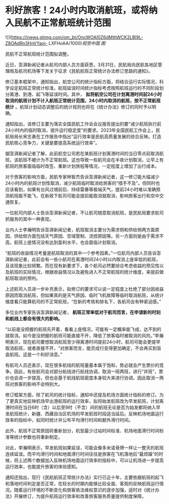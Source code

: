 # 利好旅客！24小时内取消航班，或将纳入民航不正常航班统计范围

![](https://inews.gtimg.com/om_bt/OncWOAI0Z6dMthWCK2LBl9L-Z8OAdRn3HnVYaoj-
LXFHoAA/1000)_视觉中国 图_

民航不正常航班统计范围拟调整。

近日，澎湃新闻记者从航司内部人员方面获悉，3月31日，民航局向民航各地区管理局及航司机场等下发关于征求《民航航班正常统计办法修订思路的通知》。

修订基本框架中，通知指出，航空公司的统计指标方面，将结合运行实际情况，科学设定航班正常统计标准。航班延误时间统计指标考虑按照航班运行的不同阶段划分离港、到港、起飞等延误时间。其中，
**拟将航空公司在计划离港时间前24小时取消的航班计划不计入航班正常统计范围，24小时内取消的航班，按不正常航班统计**
。航班计划动态调整后的统计规则也将在《统计办法》修订的同时予以明确。

通知指出，该修订主要为落实全国民航工作会会议报告提出的要“减少航班执行前24小时内的临时取消，提升运行稳定度”的要求。2023年全国民航工作会上，民航局局长宋志勇在工作报告中指出“运行效率是民航高质量发展的综合反映。打造民航核心竞争力，关键是要提高系统运行效率”。

据澎湃新闻记者了解，此前航空公司若在某航班计划离港时间的当日零点前取消航班，该航班不被计为不正常航班。这也导致一些航司会在半夜计划取消，让早上有航班的旅客面临临时改签、重新计划旅程等情况，一定程度上增加了出行成本。

对于旅客的影响方面，民航专家林智杰告诉澎湃新闻记者，这一修订能大幅减少24小时内的航班计划性取消，减少航班临时取消给旅客的“措手不及”。但同时也应该看到，如果有台风过境前后、持续雷暴等极端天气，提前24小时难以准确预测航班能不能飞，在新政下航司可能会提前能取消就取消，影响旅客出行和空中交通恢复。

一位航司内部人士告诉澎湃新闻记者，不让航司随意取消航班，是民航局要求航司抓服务的其中一种表现。

业内人士李瀚明告诉澎湃新闻记者，航班取消主要分为需求侧和供给侧两方面原因，供给侧方面包括天气原因、空域管制、流控原因等。另一方面则是由于需求不高，航班上座情况没有达到盈利水平，也会面临计划取消。

“航班的收益情况考量是航班取消的其中一个参考因素。”一位航司内部人员告诉澎湃新闻记者，此前会有一些小航司在离港时间24小时以内取消上座率低的航班，且该现象比较频繁。而在现有新要求下，各个航司必然要综合考虑收益的预见性以及航班的实际情况，根据收益情况以及避免进入不正常航班的统计维度，来提前做航班取消的预判。

上述航司人员进一步补充表示，拟修订的要求可以说一定程度上杜绝了部分因收益原因而取消航班，但如果真的是天气原因、临时飞机故障等临时取消航班，从统计维度看只能算航司的不正常航班，“在新的考核和排名下，各航司会有种紧迫感。”

多位业内专家告诉澎湃新闻记者， **航班正常率低对于航司而言，在申请新的时刻和航线上都会有很大的影响。**

“以前是没把握的航班先开着，看看上座情况，可能有一定概率能飞成，达不到的就取消。如今是没把握的航班可能直接不开，降低了旅客临时被取消的风险。”李瀚明表示，现在航司要想取消航班至少得离港时间提前24小时，航司可能会更提早取消航班，或者直接不开，“对旅客而言，能否成行变得更加确定，不会再买到盲盒航班。这是一个利好消息。”

有航司人员还表示，现在很多航线的航班量基本属于饱和，势必就会产生票价的竞争。因此，有些航司会对部分航线进行航线协调，取消一班两班，进行“并班”，票价也会进一步提高，但也会基于航线航班密度本身较大来进行协调，因此取消一两班对旅客的影响不会特别大。

修订框架方面，除了航司的统计指标，通知中还提及机场方面统计指标的修订。为了更真实地反映机场早出港航班的运行效率，拟将始发航班改为早发航班，计划离港时间在当日6时（含）以后至9时（不含）间的航班无论是否为始发都将纳入早发航班统计，新疆、西藏自治区机场的早发航班时段适当延后。反映机场地面运行效率的指标中，拟同时统计并公布平均滑行时间和额外滑行时间。

此外，航班不正常原因将重新划分，机型最少过站时间标准、机场地面滑行时间标准等统计参数也将重新制定。

对此，李瀚明表示，早发航班如果延误，可能会像多米诺骨牌一样让一整天的航班连续延误。而平均滑行时间和地面滑行时间往往是旅客在飞机落地后“最烦躁”的时候，将上述两个数据加入反映机场地面运行效率的指标中，可以让机场进一步提高运行效率，也能提升旅客的体验感知。

通知还指出，现行《民航航班正常统计办法》实行已近十年，主要依据航班的起飞和落地时间判定是否正常，在较长的时期内能够比较全面、客观的反映航班运行情况。随着运行环境的不断变化和旅客依法维权意识的逐步加强，适时对《统计办法》开展修订，为提升航班运行效率和改善旅客服务质量提供制度保障。

